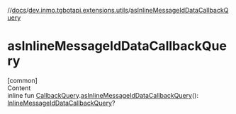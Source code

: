 //[docs](../../index.md)/[dev.inmo.tgbotapi.extensions.utils](index.md)/[asInlineMessageIdDataCallbackQuery](as-inline-message-id-data-callback-query.md)



# asInlineMessageIdDataCallbackQuery  
[common]  
Content  
inline fun [CallbackQuery](../dev.inmo.tgbotapi.types.CallbackQuery/-callback-query/index.md).[asInlineMessageIdDataCallbackQuery](as-inline-message-id-data-callback-query.md)(): [InlineMessageIdDataCallbackQuery](../dev.inmo.tgbotapi.types.CallbackQuery/-inline-message-id-data-callback-query/index.md)?  



